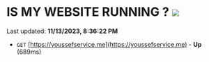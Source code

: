 # IS MY WEBSITE RUNNING ? [![](https://img.shields.io/static/v1?label=Sponsor&message=%E2%9D%A4&logo=GitHub&color=%23fe8e86)](https://github.com/sponsors/<username>)

Last updated: **11/13/2023, 8:36:22 PM**

- `GET` [https://youssefservice.me](https://youssefservice.me) - **Up** (689ms)
